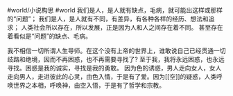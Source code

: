 #world/小说构思 #world 
我们是人，是人就有缺点，毛病，就可能出这样或那样的“问题”；
我们是人，是人就有不同，有差异，有各种各样的经历、想法和追求；
人类社会所以存在，所以发展，正是因为人和人之间存在着不同。
甚至存在着看似是“问题”的缺点、毛病。

我不相信一切所谓人生导师。在这个没有上帝的世界上，谁敢说自己已经贯通一切歧路和绝境，因而不再困惑，也不再需要寻找了?
至于我，我将永远困惑，也永远寻找。困惑是我的诚实，寻找是我的勇敢。
因为色的诱惑，男人走向女人，女人走向男人，走进彼此的心灵，由色入情，于是有了爱。因为[[空]]的疑惑，人类呼唤世界之本相，呼唤神，由空入悟，于是有了哲学和宗教。